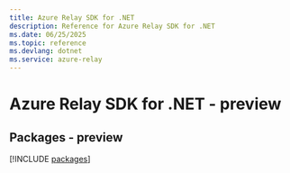 ```yaml
---
title: Azure Relay SDK for .NET
description: Reference for Azure Relay SDK for .NET
ms.date: 06/25/2025
ms.topic: reference
ms.devlang: dotnet
ms.service: azure-relay
---
```

# Azure Relay SDK for .NET - preview
## Packages - preview
[!INCLUDE [packages](relay-index.md)]